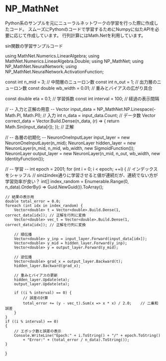 # NP_MathNet

Python系のサンプルを元にニューラルネットワークの学習を行った際に作成したコード。
スムーズにPythonのコードで学習するためにNumpyに似たAPIを必要に応じて作成しています。
行列計算にはMath.Netを利用しています。

sin関数の学習サンプルコード

using MathNet.Numerics.LinearAlgebra;
using MathNet.Numerics.LinearAlgebra.Double;
using NP_MathNet;
using NP_MathNet.NeuralNetwork;
using NP_MathNet.NeuralNetwork.ActivationFunction;


const int n_mid = 3;  //  中間層のニューロン数
const int n_out = 1;  //  出力層のニューロン数
const double wb_width = 0.01; //  重みとバイアスの広がり具合

const double eta = 0.1;      // 学習係数
const int interval = 100; // 経過の表示間隔

// -- 入力と正解の用意 --
Vector<double> input_data = NP_MathNet.NP.Linespace(-Math.PI, Math.PI);   // 入力
int n_data = input_data.Count;  // データ数
Vector<double> correct_data = Vector<double>.Build.Dense(n_data, (r) => { return Math.Sin(input_data[r]); });  // 正解

// -- 各層の初期化 --
NeuronOneInputLayer input_layer = new NeuronOneInputLayer(n_mid);
NeuronLayer hidden_layer = new NeuronLayer(n_mid, n_mid, wb_width, new SigmoidFunction());
NeuronLayer output_layer = new NeuronLayer(n_mid, n_out, wb_width, new IdentityFunction());

// -- 学習 --
int epoch = 2001;
for (int i = 0; i < epoch; ++i) {
    // インデックスをシャッフル
    // sinはindex通りに学習させると値が連続だが、連続でない方が学習効率が良い？
    int[] index_random = Enumerable.Range(0, n_data).OrderBy(i => Guid.NewGuid()).ToArray();

    // 結果の表示用
    double total_error = 0.0;
    foreach (int idx in index_random) {
        Vector<double> t = Vector<double>.Build.Dense(1, correct_data[idx]); // 正解を行列に変換
        Vector<double> vec_t = Vector<double>.Build.Dense(1, correct_data[idx]); // 正解を行列に変換

        // 順伝播
        Vector<double> y_inp = input_layer.Forward(input_data[idx]);
        Vector<double> y_mid = hidden_layer.Forward(y_inp);
        Vector<double> y = output_layer.Forward(y_mid);

        // 逆伝播
        Vector<double> grad_x = output_layer.Backward(t);
        hidden_layer.Backward(grad_x);

        // 重みとバイアスの更新
        hidden_layer.Update(eta);
        output_layer.Update(eta);

        if ((i % interval) == 0) {
            // 誤差の計算
            total_error += (y - vec_t).Sum(x => x * x) / 2.0;    // 二乗和誤差
        }
    }
    if ((i % interval) == 0)
    {
        // エポック数と誤差の表示
        Console.WriteLine("Epoch:" + i.ToString() + "/" + epoch.ToString()
            + "Error:" + (total_error / n_data).ToString());
    }
}
